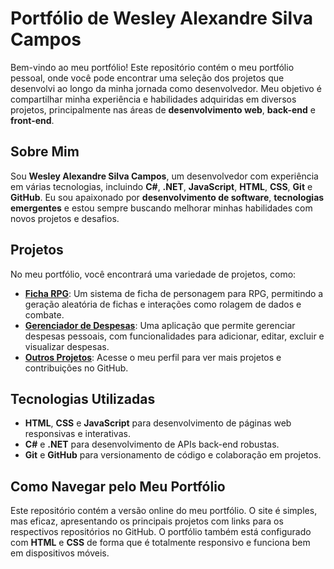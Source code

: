 # Portfólio de Wesley Alexandre Silva Campos

Bem-vindo ao meu portfólio! Este repositório contém o meu portfólio pessoal, onde você pode encontrar uma seleção dos projetos que desenvolvi ao longo da minha jornada como desenvolvedor. Meu objetivo é compartilhar minha experiência e habilidades adquiridas em diversos projetos, principalmente nas áreas de **desenvolvimento web**, **back-end** e **front-end**.

## Sobre Mim

Sou **Wesley Alexandre Silva Campos**, um desenvolvedor com experiência em várias tecnologias, incluindo **C#**, **.NET**, **JavaScript**, **HTML**, **CSS**, **Git** e **GitHub**. Eu sou apaixonado por **desenvolvimento de software**, **tecnologias emergentes** e estou sempre buscando melhorar minhas habilidades com novos projetos e desafios.

## Projetos

No meu portfólio, você encontrará uma variedade de projetos, como:

- **[Ficha RPG](https://github.com/Wesley-Alexandre/fichaRPG)**: Um sistema de ficha de personagem para RPG, permitindo a geração aleatória de fichas e interações como rolagem de dados e combate.
- **[Gerenciador de Despesas](https://github.com/Wesley-Alexandre/gerenciador-despesas)**: Uma aplicação que permite gerenciar despesas pessoais, com funcionalidades para adicionar, editar, excluir e visualizar despesas.
- **[Outros Projetos](https://github.com/Wesley-Alexandre)**: Acesse o meu perfil para ver mais projetos e contribuições no GitHub.

## Tecnologias Utilizadas

- **HTML**, **CSS** e **JavaScript** para desenvolvimento de páginas web responsivas e interativas.
- **C#** e **.NET** para desenvolvimento de APIs back-end robustas.
- **Git** e **GitHub** para versionamento de código e colaboração em projetos.

## Como Navegar pelo Meu Portfólio

Este repositório contém a versão online do meu portfólio. O site é simples, mas eficaz, apresentando os principais projetos com links para os respectivos repositórios no GitHub. O portfólio também está configurado com **HTML** e **CSS** de forma que é totalmente responsivo e funciona bem em dispositivos móveis.
